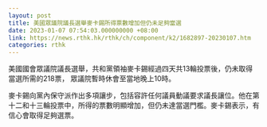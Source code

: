 ```yaml
---
layout: post
title: 美國眾議院議長選舉麥卡錫所得票數增加但仍未足夠當選
date: 2023-01-07 07:54:03.000000000 +08:00
link: https://news.rthk.hk/rthk/ch/component/k2/1682897-20230107.htm
categories: rthk
---
```


美國國會眾議院議長選舉，共和黨領袖麥卡錫經過四天共13輪投票後，仍未取得當選所需的218票， 眾議院暫時休會至當地晚上10時。

麥卡錫向黨內保守派作出多項讓步，包括容許任何議員動議要求議長讓位。他在第十二和十三輪投票中，所得的票數明顯增加，但仍未達當選門檻。麥卡錫表示，有信心會取得足夠選票。
